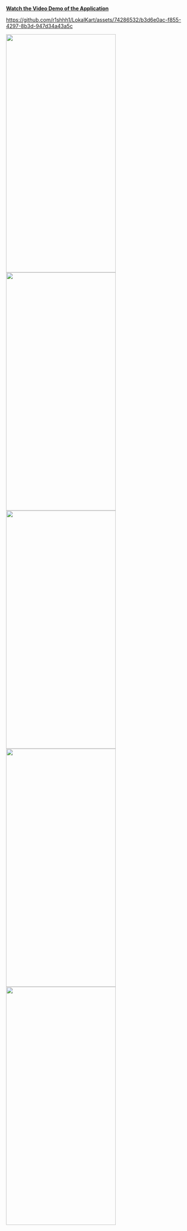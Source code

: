 [**Watch the Video Demo of the Application**](https://youtu.be/IlqmWLIbduU)

https://github.com/r1shhh1/LokalKart/assets/74286532/b3d6e0ac-f855-4297-8b3d-947d34a43a5c

<img src="https://github.com/r1shhh1/LokalKart/assets/74286532/5b6db69f-b6bd-4661-b078-d82d893653f2" width="300" height="650" />
<img src="https://github.com/r1shhh1/LokalKart/assets/74286532/5b6db69f-b6bd-4661-b078-d82d893653f2" width="300" height="650" />
<img src="https://github.com/r1shhh1/LokalKart/assets/74286532/5b6db69f-b6bd-4661-b078-d82d893653f2" width="300" height="650" />
<img src="https://github.com/r1shhh1/LokalKart/assets/74286532/5b6db69f-b6bd-4661-b078-d82d893653f2" width="300" height="650" />
<img src="https://github.com/r1shhh1/LokalKart/assets/74286532/5b6db69f-b6bd-4661-b078-d82d893653f2" width="300" height="650" />
